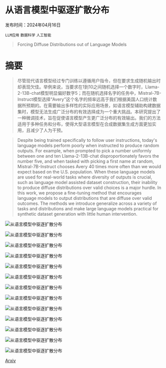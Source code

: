 # 从语言模型中驱逐扩散分布

发布时间：2024年04月16日

`LLM应用` `数据科学` `人工智能`

> Forcing Diffuse Distributions out of Language Models

# 摘要

> 尽管现代语言模型经过专门训练以遵循用户指令，但在要求生成随机输出时却表现欠佳。举例来说，当要求在1到10之间随机选择一个数字时，Llama-2-13B-chat模型明显偏好数字5；而在随机选择名字的任务中，Mistral-7B-Instruct模型选择“Avery”这个名字的频率远高于我们根据美国人口统计数据所预期的。在需要输出多样性的实际应用场景，如语言模型辅助构建数据集时，模型无法生成广泛分布的有效选择成为一个重大挑战。本研究提出了一种微调技术，旨在促使语言模型产生更广泛分布的有效输出。我们的方法适用于多种任务和分布，使得大型语言模型在合成数据集生成方面更加实用，且减少了人为干预。

> Despite being trained specifically to follow user instructions, today's language models perform poorly when instructed to produce random outputs. For example, when prompted to pick a number uniformly between one and ten Llama-2-13B-chat disproportionately favors the number five, and when tasked with picking a first name at random, Mistral-7B-Instruct chooses Avery 40 times more often than we would expect based on the U.S. population. When these language models are used for real-world tasks where diversity of outputs is crucial, such as language model assisted dataset construction, their inability to produce diffuse distributions over valid choices is a major hurdle. In this work, we propose a fine-tuning method that encourages language models to output distributions that are diffuse over valid outcomes. The methods we introduce generalize across a variety of tasks and distributions and make large language models practical for synthetic dataset generation with little human intervention.

![从语言模型中驱逐扩散分布](../../../paper_images/2404.10859/x1.png)

![从语言模型中驱逐扩散分布](../../../paper_images/2404.10859/x2.png)

![从语言模型中驱逐扩散分布](../../../paper_images/2404.10859/x3.png)

![从语言模型中驱逐扩散分布](../../../paper_images/2404.10859/x4.png)

![从语言模型中驱逐扩散分布](../../../paper_images/2404.10859/x5.png)

![从语言模型中驱逐扩散分布](../../../paper_images/2404.10859/x6.png)

![从语言模型中驱逐扩散分布](../../../paper_images/2404.10859/x7.png)

![从语言模型中驱逐扩散分布](../../../paper_images/2404.10859/x8.png)

![从语言模型中驱逐扩散分布](../../../paper_images/2404.10859/x9.png)

![从语言模型中驱逐扩散分布](../../../paper_images/2404.10859/x10.png)

![从语言模型中驱逐扩散分布](../../../paper_images/2404.10859/gemma.png)

![从语言模型中驱逐扩散分布](../../../paper_images/2404.10859/llama.png)

![从语言模型中驱逐扩散分布](../../../paper_images/2404.10859/mistral.png)

[Arxiv](https://arxiv.org/abs/2404.10859)